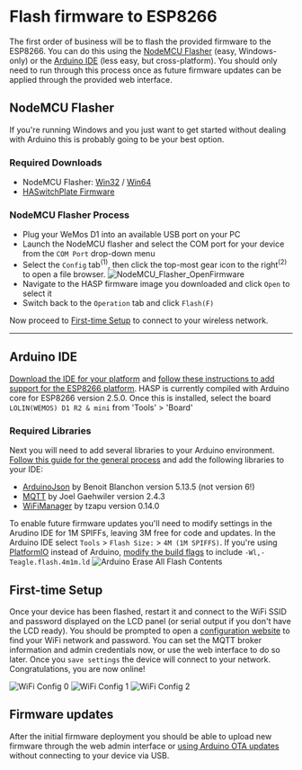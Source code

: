# Flash firmware to ESP8266

The first order of business will be to flash the provided firmware to the ESP8266.  You can do this using the [NodeMCU Flasher](#nodemcu-flasher) (easy, Windows-only) or the [Arduino IDE](#arduino-ide) (less easy, but cross-platform).  You should only need to run through this process once as future firmware updates can be applied through the provided web interface.

## NodeMCU Flasher

If you're running Windows and you just want to get started without dealing with Arduino this is probably going to be your best option.

### Required Downloads

* NodeMCU Flasher: [Win32](https://github.com/nodemcu/nodemcu-flasher/raw/master/Win32/Release/ESP8266Flasher.exe) / [Win64](https://github.com/nodemcu/nodemcu-flasher/raw/master/Win64/Release/ESP8266Flasher.exe)
* [HASwitchPlate Firmware](https://github.com/aderusha/HASwitchPlate/raw/master/Arduino_Sketch/HASwitchPlate.ino.d1_mini.bin)

### NodeMCU Flasher Process

* Plug your WeMos D1 into an available USB port on your PC
* Launch the NodeMCU flasher and select the COM port for your device from the `COM Port` drop-down menu
* Select the `Config` tab<sup>(1)</sup>, then click the top-most gear icon to the right<sup>(2)</sup> to open a file browser. ![NodeMCU_Flasher_OpenFirmware](https://github.com/aderusha/HASwitchPlate/blob/master/Documentation/Images/NodeMCU_Flasher_OpenFirmware.png?raw=true)
* Navigate to the HASP firmware image you downloaded and click `Open` to select it
* Switch back to the `Operation` tab and click `Flash(F)`

Now proceed to [First-time Setup](#first-time-setup) to connect to your wireless network.

---

## Arduino IDE

[Download the IDE for your platform](https://www.arduino.cc/en/Main/Software) and [follow these instructions to add support for the ESP8266 platform](https://github.com/esp8266/Arduino#installing-with-boards-manager).  HASP is currently compiled with Arduino core for ESP8266 version 2.5.0.  Once this is installed, select the board `LOLIN(WEMOS) D1 R2 & mini` from 'Tools' > 'Board'

### Required Libraries

Next you will need to add several libraries to your Arduino environment.  [Follow this guide for the general process](https://www.arduino.cc/en/Guide/Libraries) and add the following libraries to your IDE:

* [ArduinoJson](https://arduinojson.org/?utm_source=meta&utm_medium=library.properties) by Benoit Blanchon version 5.13.5 (not version 6!)
* [MQTT](https://github.com/256dpi/arduino-mqtt) by Joel Gaehwiler version 2.4.3
* [WiFiManager](https://github.com/tzapu/WiFiManager) by tzapu version 0.14.0

To enable future firmware updates you'll need to modify settings in the Arudino IDE for 1M SPIFFs, leaving 3M free for code and updates.  In the Arduino IDE select `Tools` > `Flash Size:` > `4M (1M SPIFFS)`.  If you're using [PlatformIO](https://platformio.org/) instead of Arduino, [modify the build flags](http://docs.platformio.org/en/latest/platforms/espressif8266.html#flash-size) to include `-Wl,-Teagle.flash.4m1m.ld`
![Arduino Erase All Flash Contents](https://github.com/aderusha/HASwitchPlate/blob/master/Documentation/Images/Arduino_1M_SPIFFS.png?raw=true)

## First-time Setup

Once your device has been flashed, restart it and connect to the WiFi SSID and password displayed on the LCD panel (or serial output if you don't have the LCD ready).  You should be prompted to open a [configuration website](http://192.168.4.1) to find your WiFi network and password.  You can set the MQTT broker information and admin credentials now, or use the web interface to do so later.  Once you `save settings` the device will connect to your network.  Congratulations, you are now online!

![WiFi Config 0](https://github.com/aderusha/HASwitchPlate/blob/master/Documentation/Images/WiFi_Config_0.png?raw=true) ![WiFi Config 1](https://github.com/aderusha/HASwitchPlate/blob/master/Documentation/Images/WiFi_Config_1.png?raw=true) ![WiFi Config 2](https://github.com/aderusha/HASwitchPlate/blob/master/Documentation/Images/WiFi_Config_2.png?raw=true)

## Firmware updates

After the initial firmware deployment you should be able to upload new firmware through the web admin interface or [using Arduino OTA updates](https://randomnerdtutorials.com/esp8266-ota-updates-with-arduino-ide-over-the-air/) without connecting to your device via USB.